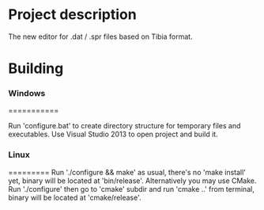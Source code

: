 Project description
===================

The new editor for .dat / .spr files based on Tibia format.

Building
========

### Windows
===========

Run 'configure.bat' to create directory structure for temporary files and executables.
Use Visual Studio 2013 to open project and build it.

### Linux
=========
Run './configure && make' as usual, there's no 'make install' yet, binary will be located at 'bin/release'.
Alternatively you may use CMake. Run './configure' then go to 'cmake' subdir and run 'cmake ..' from terminal, binary will be located at 'cmake/release'.
